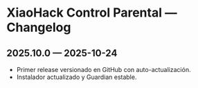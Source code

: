 # XiaoHack Control Parental — Changelog

## 2025.10.0 — 2025-10-24
- Primer release versionado en GitHub con auto-actualización.
- Instalador actualizado y Guardian estable.

